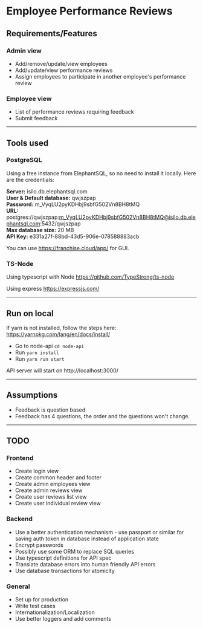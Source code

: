 # Employee Performance Reviews

## Requirements/Features

### Admin view
* Add/remove/update/view employees
* Add/update/view performance reviews
* Assign employees to participate in another employee's performance review

### Employee view
* List of performance reviews requiring feedback
* Submit feedback

***

## Tools used

### PostgreSQL

Using a free instance from ElephantSQL, so no need to install it locally. Here are the credentials:

**Server:**	isilo.db.elephantsql.com<br>
**User & Default database:**	qwjszpap<br>
**Password:**	m_VyqLU2pyKDHbj9sbfG502Vn8BH8tMQ<br>
**URL:**	postgres://qwjszpap:m_VyqLU2pyKDHbj9sbfG502Vn8BH8tMQ@isilo.db.elephantsql.com:5432/qwjszpap<br>
**Max database size:**	20 MB<br>
**API Key:** e331a27f-88bd-43d5-906e-078588883acb<br>

You can use https://franchise.cloud/app/ for GUI.

### TS-Node

Using typescript with Node
https://github.com/TypeStrong/ts-node

Using express
https://expressjs.com/

***

## Run on local

If yarn is not installed, follow the steps here: https://yarnpkg.com/lang/en/docs/install/<br>
* Go to node-api `cd node-api`
* Run `yarn install`
* Run `yarn run start`

API server will start on http://localhost:3000/

***

## Assumptions
* Feedback is question based. 
* Feedback has 4 questions, the order and the questions won't change.

***

## TODO

### Frontend
* Create login view
* Create common header and footer
* Create admin employees view
* Create admin reviews view
* Create user reviews list view
* Create user individual review view

### Backend
* Use a better authentication mechanism - use passport or similar for saving auth token in database instead of application state
* Encrypt passwords
* Possibly use some ORM to replace SQL queries
* Use typescript definitions for API spec
* Translate database errors into human friendly API errors
* Use database transactions for atomicity

### General
* Set up for production
* Write test cases
* Internationalization/Localization
* Use better loggers and add comments
